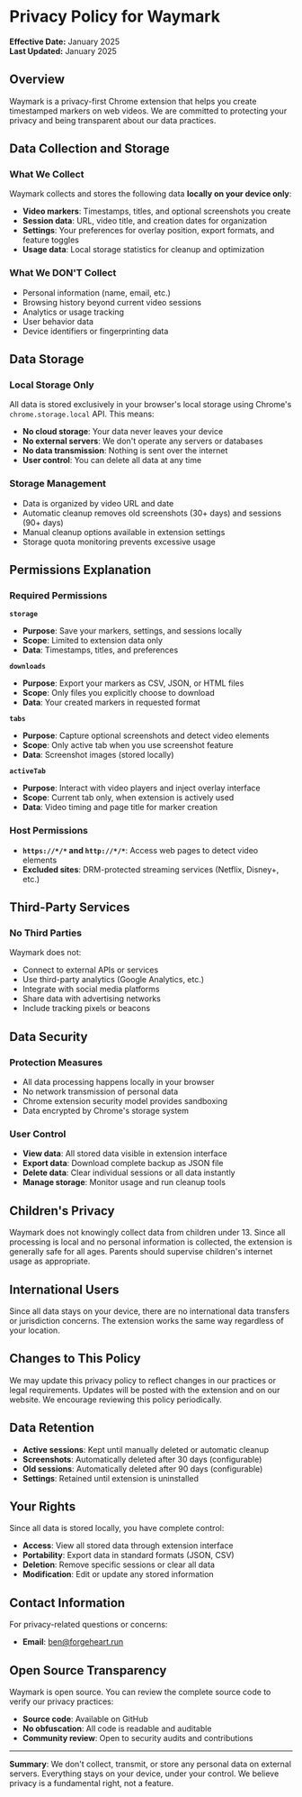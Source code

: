 # Privacy Policy for Waymark

**Effective Date:** January 2025  
**Last Updated:** January 2025

## Overview

Waymark is a privacy-first Chrome extension that helps you create timestamped markers on web videos. We are committed to protecting your privacy and being transparent about our data practices.

## Data Collection and Storage

### What We Collect
Waymark collects and stores the following data **locally on your device only**:

- **Video markers**: Timestamps, titles, and optional screenshots you create
- **Session data**: URL, video title, and creation dates for organization
- **Settings**: Your preferences for overlay position, export formats, and feature toggles
- **Usage data**: Local storage statistics for cleanup and optimization

### What We DON'T Collect
- Personal information (name, email, etc.)
- Browsing history beyond current video sessions
- Analytics or usage tracking
- User behavior data
- Device identifiers or fingerprinting data

## Data Storage

### Local Storage Only
All data is stored exclusively in your browser's local storage using Chrome's `chrome.storage.local` API. This means:

- **No cloud storage**: Your data never leaves your device
- **No external servers**: We don't operate any servers or databases
- **No data transmission**: Nothing is sent over the internet
- **User control**: You can delete all data at any time

### Storage Management
- Data is organized by video URL and date
- Automatic cleanup removes old screenshots (30+ days) and sessions (90+ days)
- Manual cleanup options available in extension settings
- Storage quota monitoring prevents excessive usage

## Permissions Explanation

### Required Permissions

**`storage`**
- **Purpose**: Save your markers, settings, and sessions locally
- **Scope**: Limited to extension data only
- **Data**: Timestamps, titles, and preferences

**`downloads`** 
- **Purpose**: Export your markers as CSV, JSON, or HTML files
- **Scope**: Only files you explicitly choose to download
- **Data**: Your created markers in requested format

**`tabs`**
- **Purpose**: Capture optional screenshots and detect video elements
- **Scope**: Only active tab when you use screenshot feature
- **Data**: Screenshot images (stored locally)

**`activeTab`**
- **Purpose**: Interact with video players and inject overlay interface  
- **Scope**: Current tab only, when extension is actively used
- **Data**: Video timing and page title for marker creation

### Host Permissions
- **`https://*/*` and `http://*/*`**: Access web pages to detect video elements
- **Excluded sites**: DRM-protected streaming services (Netflix, Disney+, etc.)

## Third-Party Services

### No Third Parties
Waymark does not:
- Connect to external APIs or services
- Use third-party analytics (Google Analytics, etc.)
- Integrate with social media platforms
- Share data with advertising networks
- Include tracking pixels or beacons

## Data Security

### Protection Measures
- All data processing happens locally in your browser
- No network transmission of personal data
- Chrome extension security model provides sandboxing
- Data encrypted by Chrome's storage system

### User Control
- **View data**: All stored data visible in extension interface
- **Export data**: Download complete backup as JSON file
- **Delete data**: Clear individual sessions or all data instantly
- **Manage storage**: Monitor usage and run cleanup tools

## Children's Privacy

Waymark does not knowingly collect data from children under 13. Since all processing is local and no personal information is collected, the extension is generally safe for all ages. Parents should supervise children's internet usage as appropriate.

## International Users

Since all data stays on your device, there are no international data transfers or jurisdiction concerns. The extension works the same way regardless of your location.

## Changes to This Policy

We may update this privacy policy to reflect changes in our practices or legal requirements. Updates will be posted with the extension and on our website. We encourage reviewing this policy periodically.

## Data Retention

- **Active sessions**: Kept until manually deleted or automatic cleanup
- **Screenshots**: Automatically deleted after 30 days (configurable)  
- **Old sessions**: Automatically deleted after 90 days (configurable)
- **Settings**: Retained until extension is uninstalled

## Your Rights

Since all data is stored locally, you have complete control:

- **Access**: View all stored data through extension interface
- **Portability**: Export data in standard formats (JSON, CSV)
- **Deletion**: Remove specific sessions or clear all data
- **Modification**: Edit or update any stored information

## Contact Information

For privacy-related questions or concerns:

- **Email**: ben@forgeheart.run

## Open Source Transparency

Waymark is open source. You can review the complete source code to verify our privacy practices:

- **Source code**: Available on GitHub
- **No obfuscation**: All code is readable and auditable
- **Community review**: Open to security audits and contributions

---

**Summary**: We don't collect, transmit, or store any personal data on external servers. Everything stays on your device, under your control. We believe privacy is a fundamental right, not a feature.

